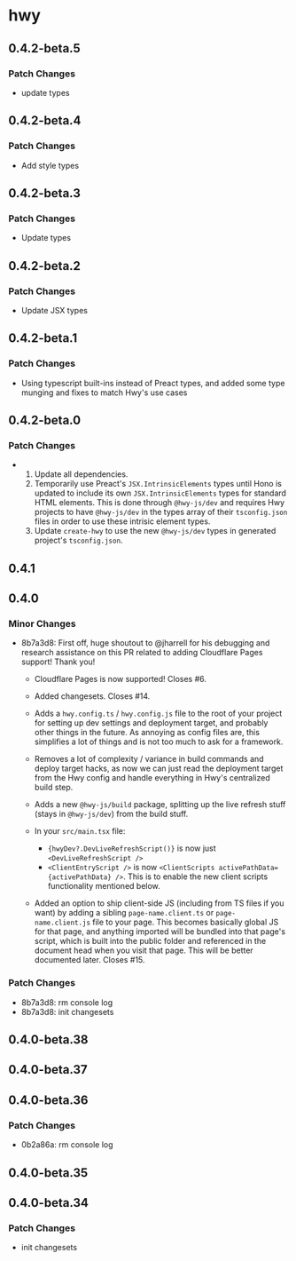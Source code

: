 # hwy

## 0.4.2-beta.5

### Patch Changes

- update types

## 0.4.2-beta.4

### Patch Changes

- Add style types

## 0.4.2-beta.3

### Patch Changes

- Update types

## 0.4.2-beta.2

### Patch Changes

- Update JSX types

## 0.4.2-beta.1

### Patch Changes

- Using typescript built-ins instead of Preact types, and added some type munging and fixes to match Hwy's use cases

## 0.4.2-beta.0

### Patch Changes

- 1. Update all dependencies.
  2. Temporarily use Preact's `JSX.IntrinsicElements` types until Hono is updated to include its own `JSX.IntrinsicElements` types for standard HTML elements. This is done through `@hwy-js/dev` and requires Hwy projects to have `@hwy-js/dev` in the types array of their `tsconfig.json` files in order to use these intrisic element types.
  3. Update `create-hwy` to use the new `@hwy-js/dev` types in generated project's `tsconfig.json`.

## 0.4.1

## 0.4.0

### Minor Changes

- 8b7a3d8: First off, huge shoutout to @jharrell for his debugging and research assistance on this PR related to adding Cloudflare Pages support! Thank you!

  - Cloudflare Pages is now supported! Closes #6.
  - Added changesets. Closes #14.
  - Adds a `hwy.config.ts` / `hwy.config.js` file to the root of your project for setting up dev settings and deployment target, and probably other things in the future. As annoying as config files are, this simplifies a lot of things and is not too much to ask for a framework.
  - Removes a lot of complexity / variance in build commands and deploy target hacks, as now we can just read the deployment target from the Hwy config and handle everything in Hwy's centralized build step.
  - Adds a new `@hwy-js/build` package, splitting up the live refresh stuff (stays in `@hwy-js/dev`) from the build stuff.
  - In your `src/main.tsx` file:

    - `{hwyDev?.DevLiveRefreshScript()}` is now just `<DevLiveRefreshScript />`
    - `<ClientEntryScript />` is now `<ClientScripts activePathData={activePathData} />`. This is to enable the new client scripts functionality mentioned below.

  - Added an option to ship client-side JS (including from TS files if you want) by adding a sibling `page-name.client.ts` or `page-name.client.js` file to your page. This becomes basically global JS for that page, and anything imported will be bundled into that page's script, which is built into the public folder and referenced in the document head when you visit that page. This will be better documented later. Closes #15.

### Patch Changes

- 8b7a3d8: rm console log
- 8b7a3d8: init changesets

## 0.4.0-beta.38

## 0.4.0-beta.37

## 0.4.0-beta.36

### Patch Changes

- 0b2a86a: rm console log

## 0.4.0-beta.35

## 0.4.0-beta.34

### Patch Changes

- init changesets
